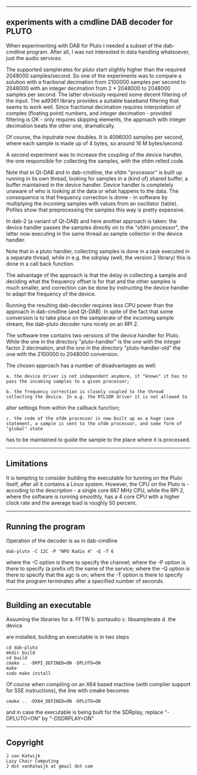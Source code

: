 ------------------------------------------------------------------------
experiments with a cmdline DAB decoder for PLUTO
------------------------------------------------------------------------

When experimenting with DAB for Pluto I needed a subset of the dab-cmdline
program. After all, I was not interested in data handling whatsoever,
just the audio services.

The supported samplerates for pluto start slightly higher than the required
2048000 samples/second. So one of the experiments was to compare a
solution with a fractional decimation from 2100000 samples per second
to 2048000 with an integer decimation from 2 * 2048000 to 2048000 samples
per second. The latter obviously required some decent filtering of the 
input. The ad9361 library provides a suitable baseband filtering that
seems to work well.
Since fractional decimation requires interpolation of complex (floating point)
numbers, and integer decimation - provided filtering is OK - only requires
skipping elements, the approach with integer decimation beats the other one,
dramatically.

Of course, the inputrate now doubles. It is 4096000 samples per second, where
each sample is made up of 4 bytes, so around 16 M bytes/second.

A second experiment was to increase the coupling of the device handler,
the one responsible for collecting the samples, with the ofdm relted code.

Note that in Qt-DAB and in dab-cmdline, the ofdm "processor" is built
up running in its own thread, looking for samples in a (kind of) shared
buffer, a buffer maintained in the device handler. Device handler
is completely unaware of who is looking at the data or what happens to
the data. The consequence is that frequency correction is dome -
in software by multiplying the incoming samples with values from an
oscillator (table). Pofiles show that preprocessing the samples
this way is pretty expensive.

In dab-2 (a variant of Qt-DAB) and here another approach is taken: the device handler passes
the samples directly on to the "ofdm processor", the latter now
executing in the same thread as sample collector in the device handler.

Note that in a pluto handler, collecting samples is done in a task executed
in a separate thread, while in e.g. the sdrplay (well, the version 2 library)
this is done in a call back function.

The advantage of the approach is that the delay in collecting a sample
and deciding what the frequency offset is for that and the other samples
is much smaller, and correction can be done by instructing the device
handler to adapt the frequency of the device.

Running the resulting dab-decoder requires less CPU power than the approach
in dab-cmdline (and Qt-DAB). In spite of the fact that some conversion
is to take place on the samplerate of the incoming sample stream, the
dab-pluto decoder runs nicely on an RPI 2.

The software tree contains two versions of the device handler for Pluto.
While the one in the directory "pluto-handler" is the one with the
integer factor 2 decimation, and the one in the directory "pluto-handler-old"
the one with the 2100000 to 2048000 conversion.

The chosen approach has a number of disadvantages as well:

	a. the device driver is not independent anymore, it "knows" it has to pass the incoming samples to a given processor;
	
	b. the frequency correction is closely coupled to the thread collecting the device. In e.g. the RTLSDR driver it is not allowed to
alter settings from within the callback function;

	c. the code of the ofdm processor is now built up as a huge case statement, a sample is sent to the ofdm processor, and some form of "global" state
has to be maintained to guide the sample to the place where it is processed.

---------------------------------------------------------------------------
Limitations
----------------------------------------------------------------------------

It is tempting to consider building the executable for tunning
on the Pluto itself, after all it contains a Linux system.
However, the CPU on the Pluto is - accoding to the description -
a single core 667 MHz CPU, while the RPI 2, where the software is
running smoothly, has a 4 core CPU with a higher clock rate and
the average load is roughly 50 percent.

-----------------------------------------------------------------------------
Running the program
-----------------------------------------------------------------------------

Operation of the decoder is as in dab-cmdline

	dab-pluto -C 12C -P "NPO Radio 4" -Q -T 6

where the -C option is there to specify the channel;
where the -P option is there to specify (a prefix of) the name of the service;
where the -Q option is there to specify that the agc is on;
where the -T option is there to specify that the program terminates after a
specified number of seconds.

---------------------------------------------------------------------------
Building an executable
---------------------------------------------------------------------------

Assuming the libraries for
	a. FFTW
	b. portaudio
	c. libsamplerate
	d. the device

are installed, building an executable is in two steps

	cd dab-pluto
	mkdir build
	cd build
	cmake .. -DRPI_DEFINED=ON -DPLUTO=ON
	make
	sudo make install

Of course when compiling on an X64 based machine (with compiler support
for SSE instructions), the line with cmake becomes

	cmake .. -DX64_DEFINED=ON -DPLUTO=ON

and in case the executable is being built for the SDRplay, replace "-DPLUTO=ON" by "-DSDRPLAY=ON"

-----------------------------------------------------------------------------
Copyright
-----------------------------------------------------------------------------

	J van Katwijk
	Lazy Chair Computing
	J dot vanKatwijk at gmail dot com



